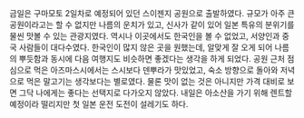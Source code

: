 금일은 구마모토 2일차로 예정되어 있던 스이젠지 공원으로 출발하였다. 규모가 아주 큰 공원이라고는 할 수 없지만 나름의 운치가 있고, 신사가 같이 있어 일본 특유의 분위기를 물씬 맛볼 수 있는 관광지였다. 역시나 이곳에서도 한국인을 볼 수 없었고, 서양인과 중국 사람들이 대다수였다. 한국인이 많지 않은 곳을 원했는데, 알맞게 잘 오게 되어 나름의 뿌듯함과 동시에 다음 여행지도 비슷하면 좋겠다는 생각을 하게 되었다. 공원 근처 점심으로 먹은 아즈마스시에서는 스시보다 덴뿌라가 맛있었고, 숙소 방향으로 돌아와 저녁으로 먹은 말고기는 생각보다는 별로였다. 물론 맛이 없는 것은 아니지만 가격 대비로 보면 그닥 나에게는 좋다는 선택지로 다가오지 않았다. 내일은 아소산을 가기 위해 렌트할 예정이라 떨리지만 첫 일본 운전 도전이 설레기도 하다.